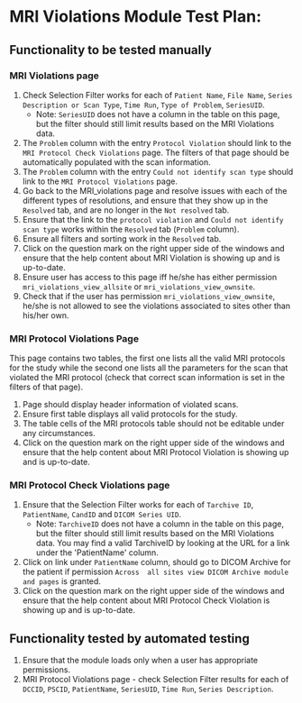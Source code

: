 # MRI Violations Module Test Plan:

## Functionality to be tested manually

### MRI Violations page
1.  Check Selection Filter works for each of `Patient Name`, `File Name`,
    `Series Description or Scan Type`, `Time Run`, `Type of Problem`,
    `SeriesUID`.
    - Note: `SeriesUID` does not have a column in the table on this page,
    but the filter should still limit results based on the MRI Violations data.
2. The `Problem` column with the entry `Protocol Violation` should link to the 
  `MRI Protocol Check Violations` page. The filters of that page should
  be automatically populated with the scan information.
3. The `Problem` column with the entry `Could not identify scan type` should 
   link to the `MRI Protocol Violations` page.
4. Go back to the MRI_violations page and resolve issues with each of the
    different types of resolutions, and ensure that they show up in the 
    `Resolved` tab, and are no longer in the `Not resolved` tab.
5. Ensure that the link to the `protocol violation` and `Could not identify scan
   type` works within the `Resolved` tab (`Problem` column).
6. Ensure all filters and sorting work in the `Resolved` tab.
7. Click on the question mark on the right upper side of the windows and ensure
   that the help content about MRI Violation is showing up and is up-to-date.
8. Ensure user has access to this page iff he/she has either permission
   `mri_violations_view_allsite` or `mri_violations_view_ownsite`.
9. Check that if the user has permission `mri_violations_view_ownsite`, he/she
   is not allowed to see the violations associated to sites other than his/her
   own.

### MRI Protocol Violations Page
 This page contains two 
 tables, the first one lists all the valid MRI protocols for the study 
 while the second one lists all the parameters for the scan that violated
 the MRI protocol (check that correct scan information is set in the 
 filters of that page).  
1.  Page should display header information of violated scans.
2.  Ensure first table displays all valid protocols for the study.
3.  The table cells of the MRI protocols table should not be editable under
    any circumstances.
4. Click on the question mark on the right upper side of the windows and ensure
   that the help content about MRI Protocol Violation is showing up and is
   up-to-date.

### MRI Protocol Check Violations page
1. Ensure that the Selection Filter works for 
    each of `Tarchive ID`, `PatientName`, `CandID` and `DICOM Series UID`.
    - Note: `TarchiveID` does not have a column in the table on this page,
    but the filter should still limit results based on the MRI Violations data.
    You may find a valid TarchiveID by looking at the URL for a link under the
    'PatientName' column.
2. Click on link under `PatientName` 
    column, should go to DICOM Archive for the patient if permission `Across 
    all sites view DICOM Archive module and pages` is granted.
3. Click on the question mark on the right upper side of the windows and ensure
   that the help content about MRI Protocol Check Violation is showing up
   and is up-to-date.

## Functionality tested by automated testing
1.  Ensure that the module loads only when a user has appropriate permissions.
2.  MRI Protocol Violations page - check Selection Filter results for each of 
    `DCCID`, `PSCID`, `PatientName`, `SeriesUID`, `Time Run`, `Series Description`.
